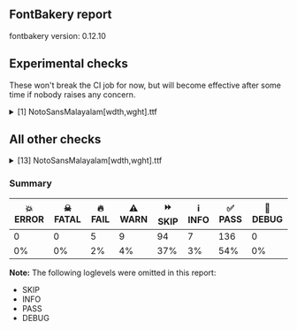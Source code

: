 ## FontBakery report

fontbakery version: 0.12.10



## Experimental checks

These won't break the CI job for now, but will become effective after some time if nobody raises any concern.


<details><summary>[1] NotoSansMalayalam[wdth,wght].ttf</summary>
<div>
<details>
    <summary>🔥 <b>FAIL</b> Checking that the typoAscender exceeds the yMax of the /Agrave. <a href="https://fontbakery.readthedocs.io/en/stable/fontbakery/checks/universal.metrics.html#"></a></summary>
    <div>







* 🔥 **FAIL** <p>OS/2.sTypoAscender value should be greater than 944, but got 864 instead</p>
 [code: typoAscender]



</div>
</details>
</div>
</details>




## All other checks



<details><summary>[13] NotoSansMalayalam[wdth,wght].ttf</summary>
<div>
<details>
    <summary>🔥 <b>FAIL</b> Checking OS/2 usWinAscent & usWinDescent. <a href="https://fontbakery.readthedocs.io/en/stable/fontbakery/checks/universal.metrics.html#"></a></summary>
    <div>







* 🔥 **FAIL** <p>OS/2.usWinAscent value should be equal or greater than 1048, but got 864 instead</p>
 [code: ascent]



</div>
</details>

<details>
    <summary>🔥 <b>FAIL</b> Font has **proper** whitespace glyph names? <a href="https://fontbakery.readthedocs.io/en/stable/fontbakery/checks/universal.glyphnames.html#"></a></summary>
    <div>







* 🔥 **FAIL** <p>Glyph 0x00A0 is called &quot;uni00A0.mlym&quot;: Change to &quot;uni00A0&quot;</p>
 [code: non-compliant-00a0]



</div>
</details>

<details>
    <summary>🔥 <b>FAIL</b> Check for presence of an ARTICLE.en_us.html file <a href="https://fontbakery.readthedocs.io/en/stable/fontbakery/checks/googlefonts.description.html#"></a></summary>
    <div>







* 🔥 **FAIL** <p>This is a Noto font but it lacks an ARTICLE.en_us.html file.</p>
 [code: missing-article]



* 🔥 **FAIL** <p>This is a Noto font but it lacks a DESCRIPTION.en_us.html file.</p>
 [code: missing-description]



</div>
</details>

<details>
    <summary>🔥 <b>FAIL</b> Ensure dotted circle glyph is present and can attach marks. <a href="https://fontbakery.readthedocs.io/en/stable/fontbakery/checks/shaping.html#"></a></summary>
    <div>







* 🔥 **FAIL** <p>The following glyphs could not be attached to the dotted circle glyph:</p>
<pre><code>- acutecomb

- candrabindumlym

- gravecomb

- rephmlym

- tildecomb

- uni0302

- uni0304

- uni0306

- uni0308

- uni030A

- uni030B

- uni030C

- uni0326

- uni0327

- uni0328

- uni0951

- uni0952

- uni0D00

- uni0D3B

- uni0D3C

- viramamlym
</code></pre>
 [code: unattached-dotted-circle-marks]



</div>
</details>

<details>
    <summary>⚠️ <b>WARN</b> Check glyphs in mark glyph class are non-spacing. <a href="https://fontbakery.readthedocs.io/en/stable/fontbakery/checks/opentype.gdef.html#"></a></summary>
    <div>







* ⚠️ **WARN** <p>The following spacing glyphs may be in the GDEF mark glyph class by mistake:
aavowelsignmlym (U+0D3E), aivowelsignmlym (U+0D48), anusvaramlym (U+0D02), auvowelsignmlym (U+0D4C), eevowelsignmlym (U+0D47), evowelsignmlym (U+0D46), iivowelsignmlym (U+0D40), ivowelsignmlym (U+0D3F), oovowelsignmlym (U+0D4B), ovowelsignmlym (U+0D4A), rrvocalicvowelsignmlym (U+0D44), rvocalicvowelsignmlym (U+0D43), uuvowelsignmlym (U+0D42), uvowelsignmlym (U+0D41) and visargamlym (U+0D03)</p>
 [code: spacing-mark-glyphs]



</div>
</details>

<details>
    <summary>⚠️ <b>WARN</b> Check mark characters are in GDEF mark glyph class. <a href="https://fontbakery.readthedocs.io/en/stable/fontbakery/checks/opentype.gdef.html#"></a></summary>
    <div>







* ⚠️ **WARN** <p>The following mark characters could be in the GDEF mark glyph class:
uni1CDA (U+1CDA)</p>
 [code: mark-chars]



</div>
</details>

<details>
    <summary>⚠️ <b>WARN</b> Check GDEF mark glyph class doesn't have characters that are not marks. <a href="https://fontbakery.readthedocs.io/en/stable/fontbakery/checks/opentype.gdef.html#"></a></summary>
    <div>







* ⚠️ **WARN** <p>The following non-mark characters should not be in the GDEF mark glyph class:
U+0D02, U+0D03, U+0D3E, U+0D3F, U+0D40, U+0D46, U+0D47, U+0D48, U+0D4A, U+0D4B, U+0D4C and U+0D4E</p>
 [code: non-mark-chars]



</div>
</details>

<details>
    <summary>⚠️ <b>WARN</b> Does the font contain a soft hyphen? <a href="https://fontbakery.readthedocs.io/en/stable/fontbakery/checks/universal.glyphset.html#"></a></summary>
    <div>







* ⚠️ **WARN** <p>This font has a 'Soft Hyphen' character.</p>
 [code: softhyphen]



</div>
</details>

<details>
    <summary>⚠️ <b>WARN</b> Check font contains no unreachable glyphs <a href="https://fontbakery.readthedocs.io/en/stable/fontbakery/checks/universal.glyphset.html#"></a></summary>
    <div>







* ⚠️ **WARN** <p>The following glyphs could not be reached by codepoint or substitution rules:</p>
<pre><code>- bhallvocalicUImlym

- dallvocalicUImlym

- lllallvocalicUImlym

- llvocalicvowelsignUImlym

- llvocalicvowelsignaltUImlym

- mallvocalicUImlym

- question

- rallvocalicUImlym

- rrallvocalicUImlym

- ttallvocalicUImlym

- tthallvocalicUImlym

- uni0307.1
</code></pre>
 [code: unreachable-glyphs]



</div>
</details>

<details>
    <summary>⚠️ <b>WARN</b> Validate size, and resolution of article images, and ensure article page has minimum length and includes visual assets. <a href="https://fontbakery.readthedocs.io/en/stable/fontbakery/checks/googlefonts.article.html#"></a></summary>
    <div>







* ⚠️ **WARN** <p>Family metadata at fonts/NotoSansMalayalam/googlefonts/variable-ttf does not have an article.</p>
 [code: lacks-article]



</div>
</details>

<details>
    <summary>⚠️ <b>WARN</b> Check for codepoints not covered by METADATA subsets. <a href="https://fontbakery.readthedocs.io/en/stable/fontbakery/checks/googlefonts.subsets.html#"></a></summary>
    <div>







* ⚠️ **WARN** <p>The following codepoints supported by the font are not covered by
any subsets defined in the font's metadata file, and will never
be served. You can solve this by either manually adding additional
subset declarations to METADATA.pb, or by editing the glyphset
definitions.</p>
<ul>
<li>U+02C7 CARON: try adding one of: tifinagh, yi, canadian-aboriginal</li>
<li>U+02C9 MODIFIER LETTER MACRON: not included in any glyphset definition</li>
<li>U+02D8 BREVE: try adding one of: yi, canadian-aboriginal</li>
<li>U+02D9 DOT ABOVE: try adding one of: yi, canadian-aboriginal</li>
<li>U+02DB OGONEK: try adding one of: yi, canadian-aboriginal</li>
<li>U+02DD DOUBLE ACUTE ACCENT: not included in any glyphset definition</li>
<li>U+0302 COMBINING CIRCUMFLEX ACCENT: try adding one of: math, cherokee, coptic, tifinagh</li>
<li>U+0306 COMBINING BREVE: try adding one of: tifinagh, old-permic</li>
<li>U+030A COMBINING RING ABOVE: try adding syriac</li>
<li>U+030B COMBINING DOUBLE ACUTE ACCENT: try adding one of: osage, cherokee</li>
<li>U+030C COMBINING CARON: try adding one of: cherokee, tai-le</li>
<li>U+0326 COMBINING COMMA BELOW: not included in any glyphset definition</li>
<li>U+0327 COMBINING CEDILLA: not included in any glyphset definition</li>
<li>U+0328 COMBINING OGONEK: not included in any glyphset definition</li>
<li>U+2010 HYPHEN: try adding one of: cham, hebrew, kayah-li, arabic, syloti-nagri, armenian, yi, kaithi, coptic, sora-sompeng, kharoshthi, sundanese, lisu</li>
</ul>
<p>Or you can add the above codepoints to one of the subsets supported by the font: <code>latin</code>, <code>latin-ext</code>, <code>malayalam</code></p>
 [code: unreachable-subsetting]



</div>
</details>

<details>
    <summary>⚠️ <b>WARN</b> Ensure soft_dotted characters lose their dot when combined with marks that replace the dot. <a href="https://fontbakery.readthedocs.io/en/stable/fontbakery/checks/shaping.html#"></a></summary>
    <div>







* ⚠️ **WARN** <p>The dot of soft dotted characters used in orthographies <em>must</em> disappear in the following strings: į̀ į́ į̂ į̃ į̄ į̌</p>
<p>The dot of soft dotted characters <em>should</em> disappear in other cases, for example: i̇ ị̇ i̦̇ i̧̇ j̇ j̣̇ j̦̇ j̧̇ j̨̇ į̆ į̇ į̈ į̊ į̋ į̣̀ į̣́ į̣̂ į̣̃ į̣̄ į̣̆</p>
<p>Your font fully covers the following languages that require the soft-dotted feature: Dutch (Latn, 31,709,104 speakers), Lithuanian (Latn, 2,357,094 speakers).</p>
<p>Your font does <em>not</em> cover the following languages that require the soft-dotted feature: Ukrainian (Cyrl, 29,273,587 speakers), Ebira (Latn, 2,200,000 speakers), Nateni (Latn, 100,000 speakers), Aghem (Latn, 38,843 speakers), Basaa (Latn, 332,940 speakers), Kpelle, Guinea (Latn, 622,000 speakers), Ejagham (Latn, 120,000 speakers), Zapotec (Latn, 490,000 speakers), Bafut (Latn, 158,146 speakers), Ma’di (Latn, 584,000 speakers), Lugbara (Latn, 2,200,000 speakers), Koonzime (Latn, 40,000 speakers), Yala (Latn, 200,000 speakers), Gulay (Latn, 250,478 speakers), Dan (Latn, 1,099,244 speakers), Mango (Latn, 77,000 speakers), Dii (Latn, 71,000 speakers), Vute (Latn, 21,000 speakers), South Central Banda (Latn, 244,000 speakers), Mfumte (Latn, 79,000 speakers), Belarusian (Cyrl, 10,064,517 speakers), Cicipu (Latn, 44,000 speakers), Mundani (Latn, 34,000 speakers), Ekpeye (Latn, 226,000 speakers), Sar (Latn, 500,000 speakers), Southern Kisi (Latn, 360,000 speakers), Nzakara (Latn, 50,000 speakers), Igbo (Latn, 27,823,640 speakers), Fur (Latn, 1,230,163 speakers), Bete-Bendi (Latn, 100,000 speakers), Kom (Latn, 360,685 speakers), Makaa (Latn, 221,000 speakers), Ngbaka (Latn, 1,020,000 speakers), Ijo, Southeast (Latn, 2,471,000 speakers), Navajo (Latn, 166,319 speakers), Avokaya (Latn, 100,000 speakers).</p>
 [code: soft-dotted]



</div>
</details>

<details>
    <summary>⚠️ <b>WARN</b> Ensure fonts have ScriptLangTags declared on the 'meta' table. <a href="https://fontbakery.readthedocs.io/en/stable/fontbakery/checks/googlefonts.meta.html#"></a></summary>
    <div>







* ⚠️ **WARN** <p>This font file does not have a 'meta' table.</p>
 [code: lacks-meta-table]



</div>
</details>
</div>
</details>




### Summary

| 💥 ERROR | ☠ FATAL | 🔥 FAIL | ⚠️ WARN | ⏩ SKIP | ℹ️ INFO | ✅ PASS | 🔎 DEBUG | 
| ---|---|---|---|---|---|---|---|
| 0 | 0 | 5 | 9 | 94 | 7 | 136 | 0 | 
| 0% | 0% | 2% | 4% | 37% | 3% | 54% | 0% | 



**Note:** The following loglevels were omitted in this report:


* SKIP
* INFO
* PASS
* DEBUG
